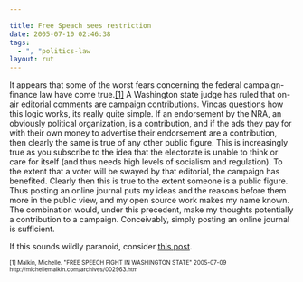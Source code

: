 ```yaml
---

title: Free Speach sees restriction
date: 2005-07-10 02:46:38
tags:
  - ", "politics-law
layout: rut
---
```


<p>It appears that some of the worst fears concerning the federal campaign-finance law have come true.<a href="http://michellemalkin.com/archives/002963.htm">[1]</a> A Washington state judge has ruled that on-air editorial comments are campaign contributions.  Vincas questions how this logic works, its really quite simple.  If an endorsement by the NRA, an obviously political organization, is a contribution, and if the ads they pay for with their own money to advertise their endorsement are a contribution, then clearly the same is true of any other public figure.  This is increasingly true as you subscribe to the idea that the electorate is unable to think or care for itself (and thus needs high levels of socialism and regulation).  To the extent that a voter will be swayed by that editorial, the campaign has benefited. Clearly then this is true to the extent someone is a public figure. Thus posting an online journal puts my ideas and the reasons before them more in the public view, and my open source work makes my name known.  The combination would, under this precedent, make my thoughts potentially a contribution to a campaign.  Conceivably, simply posting an online journal is sufficient.</p>  <p>If this sounds wildly paranoid, consider <a href="http://www.schierer.org/~luke/log/20050303-1136/20050303-1136">this post</a>.</p>  <font size="-2"> [1] Malkin, Michelle.  "FREE SPEECH FIGHT IN WASHINGTON STATE" 2005-07-09 http://michellemalkin.com/archives/002963.htm </font>

